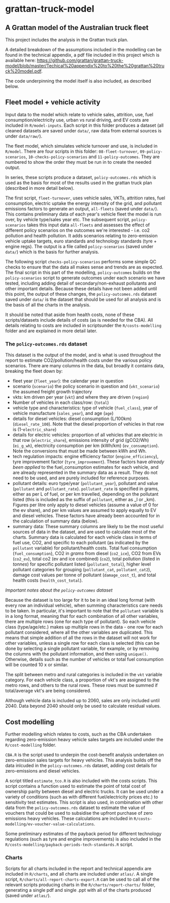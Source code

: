 # grattan-truck-model
## A Grattan model of the Australian truck fleet

This project includes the analysis in the Grattan truck plan. 

A detailed breakdown of the assumptions included in the modelling can be found in the technical appendix, a pdf file included in this project which is available here: https://github.com/grattan/grattan-truck-model/blob/master/Techical%20appendix%20to%20the%20grattan%20truck%20model.pdf. 

The code underpinning the model itself is also included, as described below. 



## Fleet model + vehicle activity


Input data to the model which relate to vehicle sales, attrition, use, fuel consumption/electricity use, urban vs rural driving, and EV costs are included in `R/model-inputs`. Each script in this folder produces a dataset (all cleaned datasets are saved under `data/`, raw data from external sources is under `data/raw/`). 

The fleet model, which simulates vehicle turnover and use, is included in `R/model`. There are four scripts in this folder: `08-fleet-turnover`, `09-policy-scenarios`, `10-checks-policy-scenarios` and `11-policy-outcomes`. They are numbered to show the order they must be run in to create the needed output. 

In series, these scripts produce a dataset, `policy-outcomes.rds` which is used as the basis for most of the results used in the grattan truck plan (described in more detail below). 

The first script, `fleet-turnover`, uses vehicle sales, VKTs, attrition rates, fuel consumption, electric uptake the energy intensity of the grid, and pollutant emissions factors to generate an output, `all-fleets` (saved under `data/`). This contains preliminary data of each year's vehicle fleet the model is run over, by vehicle type/sales year etc. The subsequent script, `policy-scenarios` takes this input data `all-fleets` and assesses the effect of different policy scenarios on the outcomes we're interested - i.e. co2 pollution and health pollution. It adds scenarios relating to zero-emission vehicle uptake targets,  euro standards and technology standards (tyre + engine regs). The output is a file called `policy-scenarios` (saved under `data/`) which is the basis for further analysis. 

The following script `checks-policy-scenarios` performs some simple QC checks to ensure that the data all makes sense and trends are as expected. The final script in this part of the modelling, `policy-outcomes` builds on the `policy-scenarios` script to generate outcomes under each scenario we have tested, including adding detail of secondary/non-exhaust pollutants and other important details. Because these details have not been added until this point, the output of these changes, the `policy-outcomes.rds` dataset saved under `data/` is the dataset that should be used for all analysis and is the basis of all the charts in the analysis. 

It should be noted that aside from health costs, none of these scripts/datasets include details of costs (as is needed for the CBA). All details relating to costs are included in scriptsunder the `R/costs-modelling` folder and are explained in more detail later. 


### The `policy-outcomes.rds` dataset

This dataset is the output of the model, and is what is used throughout the report to estimate CO2/pollution/health costs under the various policy scenarios. There are many columns in the data, but broadly it contains data, breaking the fleet down by:
* fleet year (`fleet_year`): the calendar year in question
* scenario (`scenario`) the policy scenario in question and (`vkt_scenario`) the assumed freight growth trajectory
* vkts: km driven per year (`vkt`) and where they are driven (`region`)
* Number of vehicles in each class/row: (`total`)
* vehicle type and characteristics: type of vehicle (`fuel_class`), year of vehicle manufacture (`sales_year`), and age (`age`)
* details for diesel vehicles: diesel consumption (L/100km) (`diesel_rate_100`). Note that the diesel proportion of vehicles in that row is (1-`electric_share`)
* details for electric vehicles: proportion of all vehicles that are electric in that row (`electric_share`), emissions intensity of grid (gCO2/Wh) (`ei_g_wh`), electricity consumption per km (kWh/km) (`ev_consumption`). Note the conversions that must be made between kWh and Wh. 
* tech regulation impacts: engine efficiency factor (`engine_efficiency`), tyre improvement factor (`tyre_improvement`). These factors have *already been applied* to the fuel_consumption estimates for each vehicle, and are already represented in the summary data as a result. They do not need to be used, and are purely included for reference purposes. 
* pollutant details: euro type/year (`pollutant_year`), pollutant and value (`pollutant` and `pollutant_rate`). `pollutant_rate` is specified in grams, either as per L of fuel, or per km travelled, depending on the pollutant listed (this is included as the suffix of `pollutant`, either as _l or _km). Figures per litre only apply to diesel vehicles (assume a value of 0 for the ev share), and per km values are assumed to apply equally to EV and diesel vehicles. These factors have already been accounted for in the calculation of summary data (below). 
* summary data: These summary columns are likely to be the most useful sources of data in the dataset, and are used to calculate most of the charts. Summary data is calculated for each vehicle class in terms of fuel use, CO2, and specific to each pollutant (as indicated by the `pollutant` variable) for pollutant/health costs. Total fuel consumption (`fuel_consumption`), CO2 in *grams* from diesel (`co2_ice`), CO2 from EVs (`co2_ev`), total co2 (ev and ice combined) (`co2`), total pollution (listed in *tonnes*) for specific pollutant listed (`pollutant_total`), higher level pollutant categories for grouping (`pollutant_cat`, `pollutant_cat2`), damage cost values per tonne of pollutant (`damage_cost_t`), and total health costs (`health_cost_total`). 


*Important notes about the `policy-outcomes` dataset* 

Because the dataset is too large for it to be in an ideal long format (with every row an individual vehicle), when summing characteristics care needs to be taken. In particular, it's important to note that the `pollutant` variable is in a long format, meaning that for each combination of all other variables, there are multiple rows (one for each type of pollutant). So each vehicle class (type/age/etc.) makes up multiple rows in the data - one row for each pollutant considered, where all the other variables are duplicated. This means that simple addition of all the rows in the dataset will not work for other variables, unless a single row for each class is selected (this can be done by selecting a single pollutant variable, for example, or by removing the columns with the pollutant information, and then using `unique()`. Otherwise, details such as the number of vehicles or total fuel consumption will be counted 10 x or similar. 

The split between metro and rural categories is included in the `vkt` variable category. For each vehicle class, a proportion of vkt's are assigned to the metro rows, and others to the rural rows. These rows must be summed if total/average vkt's are being considered. 

Although vehicle data is included up to 2060, sales are only included until 2040. Data beyond 2040 should only be used to calculate residual values. 


## Cost modelling

Further modelling which relates to costs, such as the CBA undertaken regarding zero-emission heavy vehicle sales targets are included under the `R/cost-modelling` folder. 

`CBA.R` is the script used to underpin the cost-benefit analysis undertaken on zero-emission sales targets for heavy vehicles. This analysis builds off the data inlcuded in the `policy-outcomes.rds` dataset, adding cost details for zero-emissions and diesel vehicles. 

A script titled `estimate_tco.R` is also included with the costs scripts. This script contains a function used to estimate the point of total cost of ownership parity between diesel and electric trucks. It can be used under a variety of conditions (such as with different fuel/electricity prices etc.) to sensitivity test estimates. This script is also used, in combination with other data from the `policy-outcomes.rds` dataset to estimate the value of vouchers that could be used to subsidise the upfront purchase of zero emissions heavy vehicles. These calculations are included in `R/costs-modelling/ev-voucher-value-calculations`. 

Some preliminary estimates of the payback period for different technology regulations (such as tyre and engine improvements) is also included in the `R/costs-modelling/payback-periods-tech-standards.R` script. 



### Charts 

Scripts for all charts included in the report and technical appendix are included in `R/charts`, and all charts are included under `atlas/`. A single script, `R/charts/all-report-charts-export.R` can be used to call all of the relevant scripts producing charts in the `R/charts/report-charts/` folder, generating a single pdf and single .ppt with all of the charts produced (saved under `atlas/`). 





